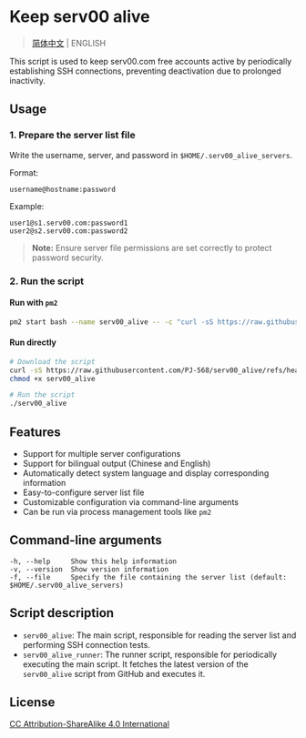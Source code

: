 # Keep serv00 alive

> [简体中文](README.md) | ENGLISH

This script is used to keep serv00.com free accounts active by periodically establishing SSH connections, preventing deactivation due to prolonged inactivity.

## Usage

### 1. Prepare the server list file

Write the username, server, and password in `$HOME/.serv00_alive_servers`.

Format:

```text
username@hostname:password
```

Example:

```text
user1@s1.serv00.com:password1
user2@s2.serv00.com:password2
```

> **Note:** Ensure server file permissions are set correctly to protect password security.

### 2. Run the script

#### Run with `pm2`

```bash
pm2 start bash --name serv00_alive -- -c "curl -sS https://raw.githubusercontent.com/PJ-568/serv00_alive/refs/heads/master/serv00_alive_runner | bash"
```

#### Run directly

```bash
# Download the script
curl -sS https://raw.githubusercontent.com/PJ-568/serv00_alive/refs/heads/master/serv00_alive -o serv00_alive
chmod +x serv00_alive

# Run the script
./serv00_alive
```

## Features

- Support for multiple server configurations
- Support for bilingual output (Chinese and English)
- Automatically detect system language and display corresponding information
- Easy-to-configure server list file
- Customizable configuration via command-line arguments
- Can be run via process management tools like `pm2`

## Command-line arguments

```text
-h, --help     Show this help information
-v, --version  Show version information
-f, --file     Specify the file containing the server list (default: $HOME/.serv00_alive_servers)
```

## Script description

- `serv00_alive`: The main script, responsible for reading the server list and performing SSH connection tests.
- `serv00_alive_runner`: The runner script, responsible for periodically executing the main script. It fetches the latest version of the `serv00_alive` script from GitHub and executes it.

## License

[CC Attribution-ShareAlike 4.0 International](LICENSE)
